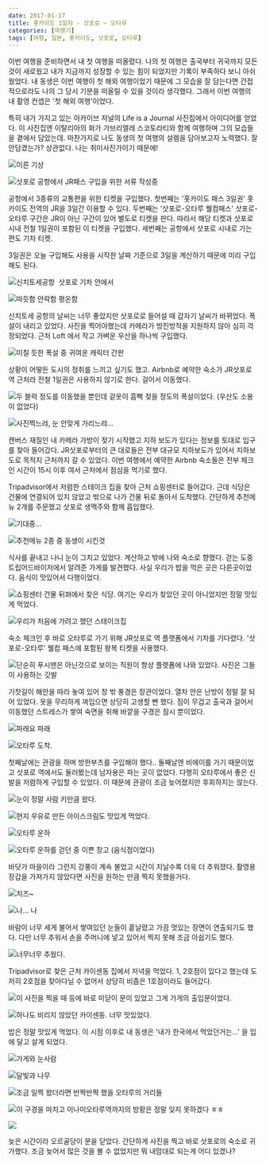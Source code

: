 ```yaml
---
date: 2017-01-17
title: 홋카이도 1일차 - 삿포로 ~ 오타루
categories: [여행기]
tags: [여행, 일본, 홋카이도, 삿포로, 오타루]
---
```


이번 여행을 준비하면서 내 첫 여행을 떠올렸다. 나의 첫 여행은 출국부터 귀국까지 모든 것이 새로웠고 내가 지금까지 성장할 수 있는 힘이 되었지만 기록이 부족하다 보니 아쉬웠었다. 내 동생은 이번 여행이 첫 해외 여행이었기 때문에 그 모습을 잘 담는다면 간접적으로라도 나의 그 당시 기분을 떠올릴 수 있을 것이라 생각했다. 그래서 이번 여행의 내 촬영 컨셉은 '첫 해외 여행'이었다.

특히 내가 가지고 있는 아카이브 저널의 Life is a Journal 사진집에서 아이디어를 얻었다. 이 사진집엔 이탈리아의 화가 가브리엘레 스코토라티와 함께 여행하며 그의 모습들을 곁에서 담았는데. 마찬가지로 나도 동생의 첫 여행의 설렘을 담아보고자 노력했다. 잘 안담겼는가? 상관없다. 나는 취미사진가이기 때문에!

![ 이른 기상 ](./image-asset.jpeg)

![ 삿포로 공항에서 JR패스 구입을 위한 서류 작성중 ](./image-asset1.jpeg)

공항에서 3종류의 교통편을 위한 티켓을 구입했다. 첫번째는 '홋카이도 패스 3일권' 홋카이도 전역의 JR을 3일간 이용할 수 있다. 두번째는 '삿포로-오타루 웰컴패스' 삿포로-오타루 구간은 JR이 아닌 구간이 있어 별도로 티켓을 판다. 따라서 해당 티켓과 삿포로 시내 전철 1일권이 포함된 이 티켓을 구입했다. 세번째는 공항에서 삿포로 시내로 가는 편도 기차 티켓.

3일권은 오늘 구입해도 사용을 시작한 날짜 기준으로 3일을 계산하기 때문에 미리 구입해도 된다.

![ 신치토세공항  삿포로 기차 안에서 ](./image-asset2.jpeg)

![ 따듯함 안락함 평온함 ](./image-asset3.jpeg)

신치토세 공항의 날씨는 너무 좋았지만 삿포로로 들어설 때 갑자기 날씨가 바뀌었다. 폭설이 내리고 있었다. 사진을 찍어야했는데 카메라가 방진방적을 지원하지 않아 심히 걱정되었다. 근처 Loft 에서 작고 가벼운 우산을 하나씩 구입했다.

![ 미칠 듯한 폭설 중 귀여운 캐릭터 간판 ](./image-asset4.jpeg)

상황이 어떻든 도시의 정취를 느끼고 싶기도 했고. Airbnb로 예약한 숙소가 JR삿포로 역 근처라 전철 1일권은 사용하지 않기로 한다. 걸어서 이동했다.

![ 두 블럭 정도를 이동했을 뿐인데 겉옷이 흠뻑 젖을 정도의 폭설이었다. (우산도 소용이 없었다) ](./image-asset5.jpeg)

![ 사진찍느랴, 눈 안맞게 가리느랴... ](./image-asset6.jpeg)

캔버스 재질인 내 카메라 가방이 젖기 시작했고 지하 보도가 있다는 정보를 토대로 입구를 찾아 들어갔다. JR삿포로부터의 큰 대로들은 전부 대규모 지하보도가 있어서 지하보도로 목적지 근처까지 갈 수 있었다. 이번 여행에서 예약한 Airbnb 숙소들은 전부 체크인 시간이 15시 이후 여서 근처에서 점심을 먹기로 했다.

Tripadvisor에서 저렴한 스테이크 집을 찾아 근처 쇼핑센터로 들어갔다. 근데 식당은 건물에 연결되어 있지 않았고 밖으로 나가 건물 뒤로 돌아서 도착했다. 간단하게 추천메뉴 2개를 주문했고 삿포로 생맥주와 함께 흡입했다.

![ 기대중... ](./image-asset7.jpeg)

![ 추천메뉴 2종 중 동생이 시킨것 ](./image-asset8.jpeg)

식사를 끝내고 나니 눈이 그치고 있었다. 계산하고 밖에 나와 숙소로 향했다. 걷는 도중 트립어드바이저에서 알려준 가게를 발견했다. 사실 우리가 밥을 먹은 곳은 다른곳이었다. 음식이 맛있어서 다행이었다.

![ 쇼핑센터 건물 뒤펴에서 찾은 식당. 여기는 우리가 찾았던 곳이 아니었지만 정말 맛있게 먹었다. ](./image-asset9.jpeg)

![ 우리가 처음에 가려고 했던 스테이크집 ](./image-asset10.jpeg)

숙소 체크인 후 바로 오타루로 가기 위해 JR삿포로 역 플랫폼에서 기차를 기다렸다. '삿포로-오타루' 웰컴 패스에 포함된 왕복 티켓을 사용했다.

![ 단순히 푸시맨은 아닌것으로 보이는 직원이 항상 플랫폼에 나와 있었다. 사진은 그들이 사용하는 깃발 ](./image-asset11.jpeg)

기찻길이 해안을 따라 놓여 있어 창 밖 풍경은 장관이었다. 열차 안은 난방이 정말 잘 되어 있었다. 옷을 무리하게 껴입으면 상당히 고생할 뻔 했다. 짐이 무겁고 출국과 걸어서 이동했던 스트레스가 쌓여 숙면을 취해 바깥을 구경은 잠시 뿐이었다.

![ 파래요 파래 ](./L1009143.jpg)

![ 오타루 도착. ](./image-asset12.jpeg)

첫째날에는 관광을 하며 방한부츠를 구입해야 했다.. 둘째날엔 비에이를 가기 때문이었고 삿포로 역에서도 둘러봤는데 남자용은 파는 곳이 없었다. 다행히 오타루에서 좋은 신발을 저렴하게 구입할 수 있었다. 이 때문에 관광이 조금 늦어졌지만 후회하지는 않는다.

![ 눈이 정말 사람 키만큼 왔다. ](./image-asset13.jpeg)

![ 현지 우유로 만든 아이스크림도 맛있게 먹었다. ](./image-asset14.jpeg)

![ 오타루 운하 ](./image-asset15.jpeg)

![ 오타루 운하를 걷던 중 이쁜 창고 (음식점이었다) ](./image-asset16.jpeg)

바닷가 마을이라 그런지 강풍이 계속 불었고 시간이 지날수록 더욱 더 추워졌다. 촬영용 장갑을 가져가지 않았다면 사진을 원하는 만큼 찍지 못했을거다.

![ 치즈~ ](./image-asset17.jpeg)

![ 나... 나 ](./image-asset18.jpeg)

바람이 너무 세게 불어서 쌓여있던 눈들이 흩날렸고 가끔 멋있는 장면이 연출되기도 했다. 다만 너무 추워서 손을 주머니에 넣고 있어서 찍지 못해 조금 아쉽기도 했다.

![ 너무너무 추웠다. ](./image-asset19.jpeg)

Tripadvisor로 찾은 근처 카이센동 집에서 저녁을 먹었다. 1, 2호점이 있다고 했는데 도저히 2호점을 찾아다닐 수 없어서 상당히 비좁은 1호점이라도 들어갔다.

![ 이 사진을 찍을 때 등에 바로 미닫이 문이 있었고 그게 가게의 출입문이었다. ](./image-asset20.jpeg)

![ 하나도 비리지 않았던 카이센동. 너무 맛있었다. ](./image-asset21.jpeg)

밥은 정말 맛있게 먹었다. 이 시점 이후로 내 동생은 '내가 한국에서 먹었던거는...' 을 입에 달고 살게 되었다.

![ 가게와 눈사람 ](./image-asset22.jpeg)

![ 달빛과 나무 ](./image-asset23.jpeg)

![ 조금 일찍 왔더라면 반짝반짝 했을 오타루의 거리들 ](./image-asset24.jpeg)

![ 이 구경을 마치고 미나미오타루역까지의 방황은 정말 잊지 못하겠다 ㅎㅎ ](./image-asset25.jpeg)

![](./image-asset26.jpeg)

늦은 시간이라 오르골당이 문을 닫았다. 간단하게 사진을 찍고 바로 삿포로의 숙소로 귀가했다. 조금 늦어서 많은 것을 볼 수 없었지만 뭐 내맘대로 되는게 어디 있겠나?
